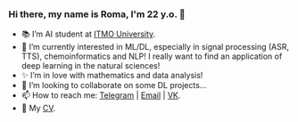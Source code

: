 ### Hi there, my name is Roma, I'm 22 y.o. 👋
-  :books: I’m AI student at [ITMO University](https://ai.itmo.ru/).
- 🔭 I’m currently interested in ML/DL, especially in signal processing (ASR, TTS), chemoinformatics and NLP! I really want to find an application of deep learning in the natural sciences!
- :sparkles: I’m in love with mathematics and data analysis!
- 👯 I’m looking to collaborate on some DL projects...
- 📫 How to reach me: [Telegram](https://t.me/RomanLeo2003) | [Email](mailto:roman.leontev.2003@gmail.com) | [VK](https://vk.com/id587219228).
- :page_facing_up: My [CV](https://drive.google.com/drive/folders/1OW8ckVZ7zjYXVhPkofYeYQGHd-TwgJWy?hl=ru).
